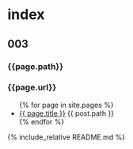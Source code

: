 # index
## 003
### {{page.path}}
### {{page.url}}

<ul>
  {% for page in site.pages %}
    <li>
      <a href="{{ page.url }}">{{ page.title }}</a>
      {{ post.path }}
    </li>
  {% endfor %}
</ul>


{% include_relative README.md %}
